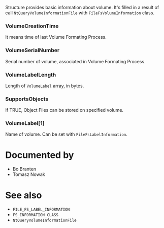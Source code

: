 Structure provides basic information about volume. It's filled in a result of call `NtQueryVolumeInformationFile` with `FileFsVolumeInformation` class.

### VolumeCreationTime

It means time of last Volume Formating Process.

### VolumeSerialNumber

Serial number of volume, associated in Volume Formating Process.

### VolumeLabelLength

Length of `VolumeLabel` array, in bytes.

### SupportsObjects

If TRUE, Object Files can be stored on specified volume.

### VolumeLabel[1]

Name of volume. Can be set with `FileFsLabelInformation`.

# Documented by

* Bo Branten
* Tomasz Nowak

# See also

* `FILE_FS_LABEL_INFORMATION`
* `FS_INFORMATION_CLASS`
* `NtQueryVolumeInformationFile`
